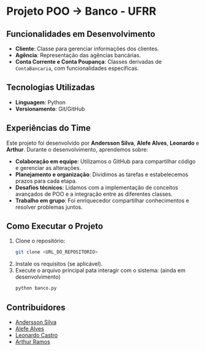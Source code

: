 # Projeto POO -> Banco - UFRR

## Funcionalidades em Desenvolvimento

- **Cliente**: Classe para gerenciar informações dos clientes.
- **Agência**: Representação das agências bancárias.
- **Conta Corrente e Conta Poupança**: Classes derivadas de `ContaBancaria`, com funcionalidades específicas.

## Tecnologias Utilizadas

- **Linguagem**: Python
- **Versionamento**: Git/GitHub

## Experiências do Time

Este projeto foi desenvolvido por **Andersson Silva**, **Alefe Alves**, **Leonardo** e **Arthur**. Durante o desenvolvimento, aprendemos sobre:

- **Colaboração em equipe**: Utilizamos o GitHub para compartilhar código e gerenciar as alterações.
- **Planejamento e organização**: Dividimos as tarefas e estabelecemos prazos para cada etapa.
- **Desafios técnicos**: Lidamos com a implementação de conceitos avançados de POO e a integração entre as diferentes classes.
- **Trabalho em grupo**: Foi enriquecedor compartilhar conhecimentos e resolver problemas juntos.

## Como Executar o Projeto

1. Clone o repositório:
   ```bash
   git clone <URL_DO_REPOSITORIO>
   ```
2. Instale os requisitos (se aplicável).
3. Execute o arquivo principal pata interagir com o sistema: (ainda em desenvolvimento)
   ```bash
   python banco.py
   ```
## Contribuidores

- [Andersson Silva](https://github.com/Moab76)  
- [Alefe Alves](https://github.com/AlefeAlvesC)  
- [Leonardo Castro](https://github.com/thetwelvedev)  
- [Arthur Ramos](https://github.com/ArthurRamos26) 
